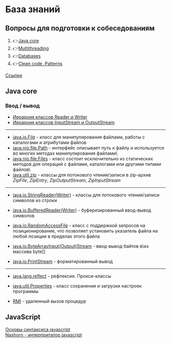 # База знаний
## Вопросы для подготовки к собеседованиям

1. :point_right:[Java core](Assessment/1-java-core.md)
2. :point_right:[Multithreading](Assessment/2-multithreading.md)
3. :point_right:[Databases](Assessment/3-databases.md)
4. :point_right:[Clean code, Patterns](Assessment/4-patterns.md)

[Ссылки](links.md)

## Java core

### Ввод / вывод

- [Иерархия классов Reader и Writer](/IO/ClassHierarchyReaderWriter.PNG)
- [Иерархия классов InputStream и OutputStream](/IO/ClassHierarchyInputStreamOutputStream.PNG)

---

- [java.io.File](/IO/java.io.File.md) - класс для манипулирования файлами, работы с каталогами и атрибутами файлов 
- [java.nio.file.Path](/IO/java.nio.file.Path.md) - интерфейс описывает путь к файлу и используется во многих методах манипулирования файлами\
- [java.nio.file.Files](/IO/java.nio.file.Files.md) - класс состоит исключительно из статических методов для операций с файлами, каталогами или другими типами файлов\
- [java.util.zip](/IO/java.util.zip.md) - классы для потокового чтения/записи в zip-архив *ZipFile*, *ZipEntry*, *ZipOutputStream*, *ZipInputStream*


---

- [java.io.StringReader(Writer)](/IO/java.io.StringReaderWriter.md) - классы для потокового чтения/записи символов из строки

- [java.io.BufferedReader(Writer)](/IO/java.io.BufferedReaderWriter.md) - буферизированный ввод-вывод символов  

- [java.io.RandomAccessFile](/IO/java.io.RandomAccessFile.md) - класс с поддержкой запросов на позиционирование, что позволяет установить указатель файла на любой позиции в пределах этого файла  

- [java.io.ByteArrayInput(Output)Stream](/IO/java.io.ByteArrayByteArrayInputOutputStream.md) - ввод-вывод байтов в\из массива byte[]  

- [java.io.PrintStream](/IO/java.io.PrintStream.md) - форматированный вывод  

---

- [java.lang.reflect](/java.lang.reflect.md) - рефлексия. Прокси-классы  

- [java.util.Properties](java.util.Properties.md) - класс сохранения и загрузки настроек программы  

- [RMI](/RMI.md) - удаленный вызов процедур

## JavaScript

[Основы синтаксиса javascript](javascript/jsSyntax.md)  
[Nashorn - интерпритатор javascript](javascript/Nashorn.md)
